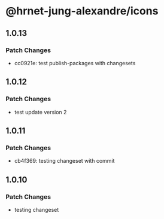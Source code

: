 # @hrnet-jung-alexandre/icons

## 1.0.13

### Patch Changes

- cc0921e: test publish-packages with changesets

## 1.0.12

### Patch Changes

- test update version 2

## 1.0.11

### Patch Changes

- cb4f369: testing changeset with commit

## 1.0.10

### Patch Changes

- testing changeset
